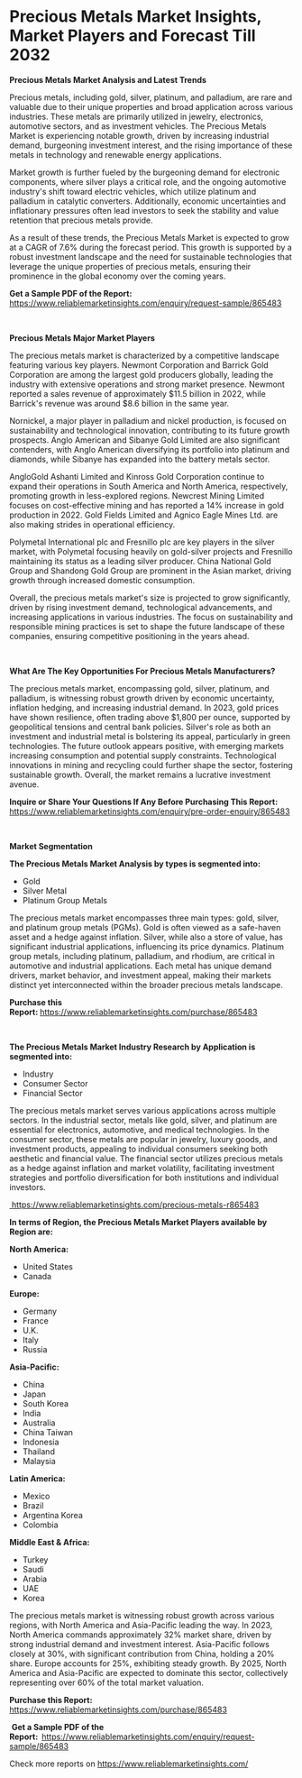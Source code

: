 <p><h1>Precious Metals Market Insights, Market Players and Forecast Till 2032</h1></p><p><strong>Precious Metals Market Analysis and Latest Trends</strong></p>
<p><p>Precious metals, including gold, silver, platinum, and palladium, are rare and valuable due to their unique properties and broad application across various industries. These metals are primarily utilized in jewelry, electronics, automotive sectors, and as investment vehicles. The Precious Metals Market is experiencing notable growth, driven by increasing industrial demand, burgeoning investment interest, and the rising importance of these metals in technology and renewable energy applications.</p><p>Market growth is further fueled by the burgeoning demand for electronic components, where silver plays a critical role, and the ongoing automotive industry's shift toward electric vehicles, which utilize platinum and palladium in catalytic converters. Additionally, economic uncertainties and inflationary pressures often lead investors to seek the stability and value retention that precious metals provide.</p><p>As a result of these trends, the Precious Metals Market is expected to grow at a CAGR of 7.6% during the forecast period. This growth is supported by a robust investment landscape and the need for sustainable technologies that leverage the unique properties of precious metals, ensuring their prominence in the global economy over the coming years.</p></p>
<p><strong>Get a Sample PDF of the Report:&nbsp;</strong> <a href="https://www.reliablemarketinsights.com/enquiry/request-sample/865483?utm_campaign=2717&utm_medium=2&utm_source=Github&utm_content=ia&utm_term=02042025&utm_id=precious-metals">https://www.reliablemarketinsights.com/enquiry/request-sample/865483</a></p>
<p>&nbsp;</p>
<p><strong>Precious Metals Major Market Players</strong></p>
<p><p>The precious metals market is characterized by a competitive landscape featuring various key players. Newmont Corporation and Barrick Gold Corporation are among the largest gold producers globally, leading the industry with extensive operations and strong market presence. Newmont reported a sales revenue of approximately $11.5 billion in 2022, while Barrick's revenue was around $8.6 billion in the same year.</p><p>Nornickel, a major player in palladium and nickel production, is focused on sustainability and technological innovation, contributing to its future growth prospects. Anglo American and Sibanye Gold Limited are also significant contenders, with Anglo American diversifying its portfolio into platinum and diamonds, while Sibanye has expanded into the battery metals sector.</p><p>AngloGold Ashanti Limited and Kinross Gold Corporation continue to expand their operations in South America and North America, respectively, promoting growth in less-explored regions. Newcrest Mining Limited focuses on cost-effective mining and has reported a 14% increase in gold production in 2022. Gold Fields Limited and Agnico Eagle Mines Ltd. are also making strides in operational efficiency.</p><p>Polymetal International plc and Fresnillo plc are key players in the silver market, with Polymetal focusing heavily on gold-silver projects and Fresnillo maintaining its status as a leading silver producer. China National Gold Group and Shandong Gold Group are prominent in the Asian market, driving growth through increased domestic consumption.</p><p>Overall, the precious metals market's size is projected to grow significantly, driven by rising investment demand, technological advancements, and increasing applications in various industries. The focus on sustainability and responsible mining practices is set to shape the future landscape of these companies, ensuring competitive positioning in the years ahead.</p></p>
<p>&nbsp;</p>
<p><strong>What Are The Key Opportunities For Precious Metals Manufacturers?</strong></p>
<p><p>The precious metals market, encompassing gold, silver, platinum, and palladium, is witnessing robust growth driven by economic uncertainty, inflation hedging, and increasing industrial demand. In 2023, gold prices have shown resilience, often trading above $1,800 per ounce, supported by geopolitical tensions and central bank policies. Silver's role as both an investment and industrial metal is bolstering its appeal, particularly in green technologies. The future outlook appears positive, with emerging markets increasing consumption and potential supply constraints. Technological innovations in mining and recycling could further shape the sector, fostering sustainable growth. Overall, the market remains a lucrative investment avenue.</p></p>
<p><strong>Inquire or Share Your Questions If Any Before Purchasing This Report:</strong> <a href="https://www.reliablemarketinsights.com/enquiry/pre-order-enquiry/865483?utm_campaign=2717&utm_medium=2&utm_source=Github&utm_content=ia&utm_term=02042025&utm_id=precious-metals">https://www.reliablemarketinsights.com/enquiry/pre-order-enquiry/865483</a></p>
<p>&nbsp;</p>
<p><strong>Market Segmentation</strong></p>
<p><strong>The Precious Metals Market Analysis by types is segmented into:</strong></p>
<p><ul><li>Gold</li><li>Silver Metal</li><li>Platinum Group Metals</li></ul></p>
<p><p>The precious metals market encompasses three main types: gold, silver, and platinum group metals (PGMs). Gold is often viewed as a safe-haven asset and a hedge against inflation. Silver, while also a store of value, has significant industrial applications, influencing its price dynamics. Platinum group metals, including platinum, palladium, and rhodium, are critical in automotive and industrial applications. Each metal has unique demand drivers, market behavior, and investment appeal, making their markets distinct yet interconnected within the broader precious metals landscape.</p></p>
<p><strong>Purchase this Report:&nbsp;</strong><a href="https://www.reliablemarketinsights.com/purchase/865483?utm_campaign=2717&utm_medium=2&utm_source=Github&utm_content=ia&utm_term=02042025&utm_id=precious-metals">https://www.reliablemarketinsights.com/purchase/865483</a></p>
<p>&nbsp;</p>
<p><strong>The Precious Metals Market Industry Research by Application is segmented into:</strong></p>
<p><ul><li>Industry</li><li>Consumer Sector</li><li>Financial Sector</li></ul></p>
<p><p>The precious metals market serves various applications across multiple sectors. In the industrial sector, metals like gold, silver, and platinum are essential for electronics, automotive, and medical technologies. In the consumer sector, these metals are popular in jewelry, luxury goods, and investment products, appealing to individual consumers seeking both aesthetic and financial value. The financial sector utilizes precious metals as a hedge against inflation and market volatility, facilitating investment strategies and portfolio diversification for both institutions and individual investors.</p></p>
<p><a href="https://www.reliablemarketinsights.com/precious-metals-r865483?utm_campaign=2717&utm_medium=2&utm_source=Github&utm_content=ia&utm_term=02042025&utm_id=precious-metals">&nbsp;https://www.reliablemarketinsights.com/precious-metals-r865483</a></p>
<p><strong>In terms of Region, the Precious Metals Market Players available by Region are:</strong></p>
<p>
    <p> <strong> North America: </strong>
        <ul>
            <li>United States</li>
            <li>Canada</li>
        </ul>
        </p> 
    <p> <strong> Europe: </strong>
        <ul>
            <li>Germany</li>
            <li>France</li>
            <li>U.K.</li>
            <li>Italy</li>
            <li>Russia</li>
        </ul>
        </p> 
    <p> <strong> Asia-Pacific: </strong>
        <ul>
            <li>China</li>
            <li>Japan</li>
            <li>South Korea</li>
            <li>India</li>
            <li>Australia</li>
            <li>China Taiwan</li>
            <li>Indonesia</li>
            <li>Thailand</li>
            <li>Malaysia</li>
        </ul>
        </p> 
    <p> <strong> Latin America: </strong>
        <ul>
            <li>Mexico</li>
            <li>Brazil</li>
            <li>Argentina Korea</li>
            <li>Colombia</li>
        </ul>
        </p> 
    <p> <strong> Middle East & Africa: </strong>
        <ul>
            <li>Turkey</li>
            <li>Saudi</li>
            <li>Arabia</li>
            <li>UAE</li>
            <li>Korea</li>
        </ul>
    </p>
    </p>
<p><p>The precious metals market is witnessing robust growth across various regions, with North America and Asia-Pacific leading the way. In 2023, North America commands approximately 32% market share, driven by strong industrial demand and investment interest. Asia-Pacific follows closely at 30%, with significant contribution from China, holding a 20% share. Europe accounts for 25%, exhibiting steady growth. By 2025, North America and Asia-Pacific are expected to dominate this sector, collectively representing over 60% of the total market valuation.</p></p>
<p><strong>Purchase this Report: </strong><a href="https://www.reliablemarketinsights.com/purchase/865483?utm_campaign=2717&utm_medium=2&utm_source=Github&utm_content=ia&utm_term=02042025&utm_id=precious-metals">https://www.reliablemarketinsights.com/purchase/865483</a></p>
<p>&nbsp;<strong>Get a Sample PDF of the Report:&nbsp;&nbsp;</strong><a href="https://www.reliablemarketinsights.com/enquiry/request-sample/865483?utm_campaign=2717&utm_medium=2&utm_source=Github&utm_content=ia&utm_term=02042025&utm_id=precious-metals">https://www.reliablemarketinsights.com/enquiry/request-sample/865483</a></p>
<p><strong></strong></p>
<p>Check more reports on <a href="https://www.reliablemarketinsights.com/?utm_campaign=2717&utm_medium=2&utm_source=Github&utm_content=ia&utm_term=02042025&utm_id=precious-metals">https://www.reliablemarketinsights.com/</a></p>